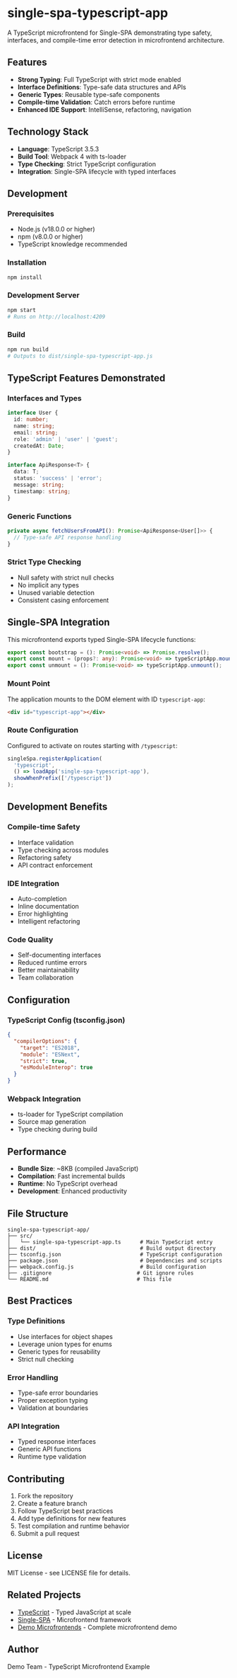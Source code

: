 # single-spa-typescript-app

A TypeScript microfrontend for Single-SPA demonstrating type safety, interfaces, and compile-time error detection in microfrontend architecture.

## Features

- **Strong Typing**: Full TypeScript with strict mode enabled
- **Interface Definitions**: Type-safe data structures and APIs
- **Generic Types**: Reusable type-safe components
- **Compile-time Validation**: Catch errors before runtime
- **Enhanced IDE Support**: IntelliSense, refactoring, navigation

## Technology Stack

- **Language**: TypeScript 3.5.3
- **Build Tool**: Webpack 4 with ts-loader
- **Type Checking**: Strict TypeScript configuration
- **Integration**: Single-SPA lifecycle with typed interfaces

## Development

### Prerequisites

- Node.js (v18.0.0 or higher)
- npm (v8.0.0 or higher)
- TypeScript knowledge recommended

### Installation

```bash
npm install
```

### Development Server

```bash
npm start
# Runs on http://localhost:4209
```

### Build

```bash
npm run build
# Outputs to dist/single-spa-typescript-app.js
```

## TypeScript Features Demonstrated

### Interfaces and Types
```typescript
interface User {
  id: number;
  name: string;
  email: string;
  role: 'admin' | 'user' | 'guest';
  createdAt: Date;
}

interface ApiResponse<T> {
  data: T;
  status: 'success' | 'error';
  message: string;
  timestamp: string;
}
```

### Generic Functions
```typescript
private async fetchUsersFromAPI(): Promise<ApiResponse<User[]>> {
  // Type-safe API response handling
}
```

### Strict Type Checking
- Null safety with strict null checks
- No implicit any types
- Unused variable detection
- Consistent casing enforcement

## Single-SPA Integration

This microfrontend exports typed Single-SPA lifecycle functions:

```typescript
export const bootstrap = (): Promise<void> => Promise.resolve();
export const mount = (props?: any): Promise<void> => typeScriptApp.mount(props);
export const unmount = (): Promise<void> => typeScriptApp.unmount();
```

### Mount Point

The application mounts to the DOM element with ID `typescript-app`:

```html
<div id="typescript-app"></div>
```

### Route Configuration

Configured to activate on routes starting with `/typescript`:

```javascript
singleSpa.registerApplication(
  'typescript',
  () => loadApp('single-spa-typescript-app'),
  showWhenPrefix(['/typescript'])
);
```

## Development Benefits

### Compile-time Safety
- Interface validation
- Type checking across modules
- Refactoring safety
- API contract enforcement

### IDE Integration
- Auto-completion
- Inline documentation
- Error highlighting
- Intelligent refactoring

### Code Quality
- Self-documenting interfaces
- Reduced runtime errors
- Better maintainability
- Team collaboration

## Configuration

### TypeScript Config (tsconfig.json)
```json
{
  "compilerOptions": {
    "target": "ES2018",
    "module": "ESNext",
    "strict": true,
    "esModuleInterop": true
  }
}
```

### Webpack Integration
- ts-loader for TypeScript compilation
- Source map generation
- Type checking during build

## Performance

- **Bundle Size**: ~8KB (compiled JavaScript)
- **Compilation**: Fast incremental builds
- **Runtime**: No TypeScript overhead
- **Development**: Enhanced productivity

## File Structure

```
single-spa-typescript-app/
├── src/
│   └── single-spa-typescript-app.ts      # Main TypeScript entry
├── dist/                                 # Build output directory
├── tsconfig.json                         # TypeScript configuration
├── package.json                          # Dependencies and scripts
├── webpack.config.js                     # Build configuration
├── .gitignore                           # Git ignore rules
└── README.md                            # This file
```

## Best Practices

### Type Definitions
- Use interfaces for object shapes
- Leverage union types for enums
- Generic types for reusability
- Strict null checking

### Error Handling
- Type-safe error boundaries
- Proper exception typing
- Validation at boundaries

### API Integration
- Typed response interfaces
- Generic API functions
- Runtime type validation

## Contributing

1. Fork the repository
2. Create a feature branch
3. Follow TypeScript best practices
4. Add type definitions for new features
5. Test compilation and runtime behavior
6. Submit a pull request

## License

MIT License - see LICENSE file for details.

## Related Projects

- [TypeScript](https://www.typescriptlang.org/) - Typed JavaScript at scale
- [Single-SPA](https://single-spa.js.org/) - Microfrontend framework
- [Demo Microfrontends](../README.md) - Complete microfrontend demo

## Author

Demo Team - TypeScript Microfrontend Example